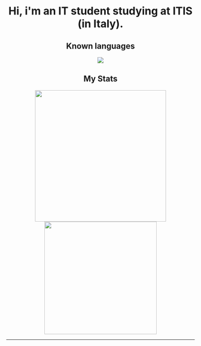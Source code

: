 <p align="center">
    <div align="center">
        <h1>Hi, i'm an IT student studying at ITIS (in Italy).</h1>
        <h2>Known languages</h2>
        <!--Programming Languages Icons-->
        <img src="https://skillicons.dev/icons?i=html,css,javascript,java,c,cs&theme=dark"/>
        <h2>My Stats</h2>
        <!--My Stats-->
        <img src="https://github-readme-stats.vercel.app/api?username=FMarck07&theme=midnight-purple&bg_color=0d1117&show_icons=true&hide_border=true&count_private=true" width="350"/>
        <!--Most Used Languages-->
        <img src="https://github-readme-stats.vercel.app/api/top-langs/?username=FMarck07&theme=midnight-purple&bg_color=0d1117&show_icons=true&hide_border=true&layout=compact&langs_count=10" width="300" />
        <br>
        <hr>
    </div>
</p>
